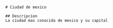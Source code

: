 ```breakdown

# Ciudad de mexico

## Descripcion
La ciudad mas conocida de mexico y su capital


```
